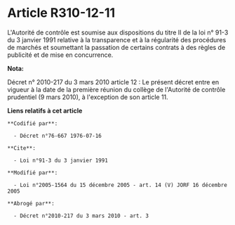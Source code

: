 # Article R310-12-11

L'Autorité de contrôle est soumise aux dispositions du titre II de la loi n° 91-3 du 3 janvier 1991 relative à la
transparence et à la régularité des procédures de marchés et soumettant la passation de certains contrats à des règles de
publicité et de mise en concurrence.

**Nota:**

Décret n° 2010-217 du 3 mars 2010 article 12 : Le présent décret entre en vigueur à la date de la première réunion du collège
de l'Autorité de contrôle prudentiel (9 mars 2010), à l'exception de son article 11.

**Liens relatifs à cet article**

	**Codifié par**:

	  - Décret n°76-667 1976-07-16

	**Cite**:

	  - Loi n°91-3 du 3 janvier 1991

	**Modifié par**:

	  - Loi n°2005-1564 du 15 décembre 2005 - art. 14 (V) JORF 16 décembre 2005

	**Abrogé par**:

	  - Décret n°2010-217 du 3 mars 2010 - art. 3
